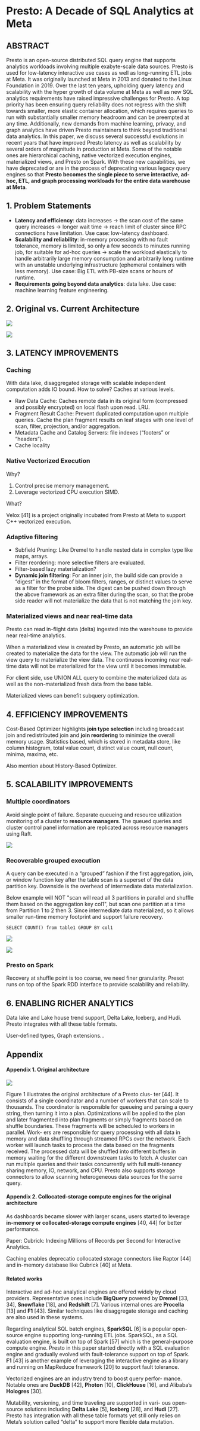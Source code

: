 # Presto: A Decade of SQL Analytics at Meta

## ABSTRACT

Presto is an open-source distributed SQL query engine that supports analytics workloads involving multiple exabyte-scale data sources. Presto is used for low-latency interactive use cases as well as long-running ETL jobs at Meta. It was originally launched at Meta in 2013 and donated to the Linux Foundation in 2019. Over the last ten years, upholding query latency and scalability with the hyper growth of data volume at Meta as well as new SQL analytics requirements have raised impressive challenges for Presto. A top priority has been ensuring query reliability does not regress with the shift towards smaller, more elastic container allocation, which requires queries to run with substantially smaller memory headroom and can be preempted at any time. Additionally, new demands from machine learning, privacy, and graph analytics have driven Presto maintainers to think beyond traditional data analytics. In this paper, we discuss several successful evolutions in recent years that have improved Presto latency as well as scalability by several orders of magnitude in production at Meta. Some of the notable ones are hierarchical caching, native vectorized execution engines, materialized views, and Presto on Spark. With these new capabilities, we have deprecated or are in the process of deprecating various legacy query engines so that **Presto becomes the single piece to serve interactive, ad-hoc, ETL, and graph processing workloads for the entire data warehouse at Meta**.

## 1. Problem Statements

- **Latency and efficiency**: data increases -> the scan cost of the same query increases -> longer wait time -> reach limit of cluster since RPC connections have limitation. Use case: low-latency dashboard.
- **Scalability and reliability**: in-memory processing with no fault tolerance, memory is limited, so only a few seconds to minutes running job, for suitable for ad-hoc queries -> scale the workload elastically to handle arbitrarily large memory consumption and arbitrarily long runtime with an unstable underlying infrastructure (ephemeral containers with less memory). Use case: Big ETL with PB-size scans or hours of runtime.
- **Requirements going beyond data analytics**: data lake. Use case: machine learning feature engineering.

## 2. Original vs. Current Architecture

![](images/Presto_A_Decade_of_SQL_Analytics_at_Meta/1.png)


![](images/Presto_A_Decade_of_SQL_Analytics_at_Meta/2.png)

## 3. LATENCY IMPROVEMENTS

### Caching

With data lake, disaggregated storage with scalable independent computation adds IO bound. How to solve? Caches at various levels.

- Raw Data Cache: Caches remote data in its original form (compressed and possibly encrypted) on local flash upon read. LRU.
- Fragment Result Cache: Prevent duplicated computation upon multiple queries. Cache the plan fragment results on leaf stages with one level of scan, filter, projection, and/or aggregation. 
- Metadata Cache and Catalog Servers: file indexes (“footers” or “headers”).
- Cache locality

### Native Vectorized Execution

Why?

1. Control precise memory management.
2. Leverage vectorized CPU execution SIMD.

What?

Velox [41] is a project originally incubated from Presto at Meta to support C++ vectorized execution.

### Adaptive filtering

- Subfield Pruning: Like Dremel to handle nested data in complex type like maps, arrays.
- Filter reordering: more selective filters are evaluated.
- Filter-based lazy materialization?
- **Dynamic join filtering**: For an inner join, the build side can provide a “digest” in the format of bloom filters, ranges, or distinct values to serve as a filter for the probe side. The digest can be pushed down through the above framework as an extra filter during the scan, so that the probe side reader will not materialize the data that is not matching the join key. 

### Materialized views and near real-time data

Presto can read in-flight data (delta) ingested into the warehouse to provide near real-time analytics.

When a materialized view is created by Presto, an automatic job will be created to materialize the data for the view. The automatic job will run the view query to materialize the view data. The continuous incoming near real-time data will not be materialized for the view until it becomes immutable.

For client side, use UNION ALL query to combine the materialized data as well as the non-materialized fresh data from the base table. 

Materialized views can benefit subquery optimization.

## 4. EFFICIENCY IMPROVEMENTS

Cost-Based Optimizer highlights **join type selection** including broadcast join and redistributed join and **join reordering** to minimize the overall memory usage. Statistics based, which is stored in metadata store, like column histogram, total value count, distinct value count, null count, minima, maxima, etc.

Also mention about History-Based Optimizer.

## 5. SCALABILITY IMPROVEMENTS

### Multiple coordinators

Avoid single point of failure. Separate queueing and resource utilization monitoring of a cluster to **resource managers**. The queued queries and cluster control panel information are replicated across resource managers using Raft.

![](images/Presto_A_Decade_of_SQL_Analytics_at_Meta/3.png)

### Recoverable grouped execution

A query can be executed in a “grouped” fashion if the first aggregation, join, or window function key after the table scan is a superset of the data partition key. Downside is the overhead of intermediate data materialization.

Below example will NOT "scan will read all 3 partitions in parallel and shuffle them based on the aggregation key col1", but scan one partition at a time from Partition 1 to 2 then 3. Since intermediate data materialized, so it allows smaller run-time memory footprint and support failure recovery.

```
SELECT COUNT() from table1 GROUP BY col1
```

![](images/Presto_A_Decade_of_SQL_Analytics_at_Meta/4.png)

![](images/Presto_A_Decade_of_SQL_Analytics_at_Meta/5.png)

### Presto on Spark

Recovery at shuffle point is too coarse, we need finer granularity. Presot runs on top of the Spark RDD interface to provide scalability and reliability.

## 6. ENABLING RICHER ANALYTICS

Data lake and Lake house trend support, Delta Lake, Iceberg, and Hudi. Presto integrates with all these table formats.

User-defined types, Graph extensions...


## Appendix

#### Appendix 1. Original architecture

![](images/Presto_A_Decade_of_SQL_Analytics_at_Meta/1.png)

Figure 1 illustrates the original architecture of a Presto clus- ter [44]. It consists of a single coordinator and a number of workers that can scale to thousands. The coordinator is responsible for queueing and parsing a query string, then turning it into a plan. Optimizations will be applied to the plan and later fragmented into plan fragments or simply fragments based on shuffle boundaries. These fragments will be scheduled to workers in parallel. Work- ers are responsible for query processing with all data in memory and data shuffling through streamed RPCs over the network. Each worker will launch tasks to process the data based on the fragments received. The processed data will be shuffled into different buffers in memory waiting for the different downstream tasks to fetch. A cluster can run multiple queries and their tasks concurrently with full multi-tenancy sharing memory, IO, network, and CPU. Presto also supports storage connectors to allow scanning heterogeneous data sources for the same query.

#### Appendix 2. Collocated-storage compute engines for the original architecture

As dashboards became slower with larger scans, users started to leverage **in-memory or collocated-storage compute engines** [40, 44] for better performance.

Paper: Cubrick: Indexing Millions of Records per Second for Interactive Analytics.

Caching enables deprecatio collocated storage connectors like Raptor [44] and in-memory database like Cubrick [40] at Meta.

#### Related works

Interactive and ad-hoc analytical engines are offered widely by cloud providers. Representative ones include **BigQuery** powered by **Dremel** [33, 34], **Snowflake** [18], and **Redshift** [7]. Various internal ones are **Procella** [13] and **F1** [43]. Similar techniques like disaggregate storage and caching are also used in these systems.

Regarding analytical SQL batch engines, **SparkSQL** [6] is a popular open-source engine supporting long-running ETL jobs. SparkSQL, as a SQL evaluation engine, is built on top of Spark [57] which is the general-purpose compute engine. Presto in this paper started directly with a SQL evaluation engine and gradually evolved with fault-tolerance support on top of Spark. **F1** [43] is another example of leveraging the interactive engine as a library and running on MapReduce framework [20] to support fault tolerance.

Vectorized engines are an industry trend to boost query perfor- mance. Notable ones are **DuckDB** [42], **Photon** [10], **ClickHouse** [16], and Alibaba’s **Hologres** [30].

Mutability, versioning, and time traveling are supported in vari- ous open-source solutions including **Delta Lake** [5], **Iceberg** [28], and **Hudi** [27]. Presto has integration with all these table formats yet still only relies on Meta’s solution called “delta” to support more flexible data mutation.

